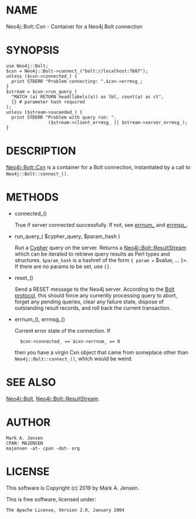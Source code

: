 # NAME

Neo4j::Bolt::Cxn - Container for a Neo4j Bolt connection

# SYNOPSIS

    use Neo4j::Bolt;
    $cxn = Neo4j::Bolt->connect_("bolt://localhost:7687");
    unless ($cxn->connected_) {
      print STDERR "Problem connecting: ".$cxn->errmsg_;
    }
    $stream = $cxn->run_query_(
      "MATCH (a) RETURN head(labels(a)) as lbl, count(a) as ct",
      {} # parameter hash required
    );
    unless ($stream->suceeded_) {
      print STDERR "Problem with query run: ".
                    ($stream->client_errmsg_ || $stream->server_errmsg_);
    }

# DESCRIPTION

[Neo4j::Bolt::Cxn](/lib/Neo4j/Bolt/Cxn.md) is a container for a Bolt connection, instantiated by
a call to `Neo4j::Bolt::connect_()`.

# METHODS

- connected\_()

    True if server connected successfully. If not, see [errnum\_](https://metacpan.org/pod/errnum_) and [errmsg\_](https://metacpan.org/pod/errmsg_).

- run\_query\_( $cypher\_query, $param\_hash )

    Run a [Cypher](https://neo4j.com/docs/cypher-manual/current/) query on
    the server. Returns a [Neo4j::Bolt::ResultStream](/lib/Neo4j/Bolt/ResultStream.md) which can be iterated
    to retrieve query results as Perl types and structures. `$param_hash` is
    a hashref of the form `{ param =` $value, ... }>. If there are no params
    to be set, use `{}`.

- reset\_()

    Send a RESET message to the Neo4j server. According to the [Bolt
    protocol](https://boltprotocol.org/v1/), this should force any currently
    processing query to abort, forget any pending queries, clear any 
    failure state, dispose of outstanding result records, and roll back 
    the current transaction.

- errnum\_(), errmsg\_()

    Current error state of the connection. If 

        $cxn->connected_ == $cxn->errnum_ == 0

    then you have a virgin Cxn object that came from someplace other than
    `Neo4j::Bolt::connect_()`, which would be weird.

# SEE ALSO

[Neo4j::Bolt](/lib/Neo4j/Bolt.md), [Neo4j::Bolt::ResultStream](/lib/Neo4j/Bolt/ResultStream.md).

# AUTHOR

    Mark A. Jensen
    CPAN: MAJENSEN
    majensen -at- cpan -dot- org

# LICENSE

This software is Copyright (c) 2019 by Mark A. Jensen.

This is free software, licensed under:

    The Apache License, Version 2.0, January 2004
